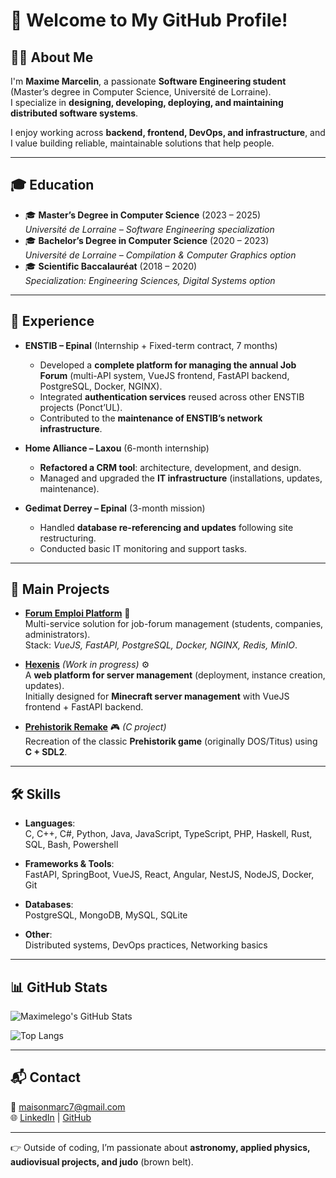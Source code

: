 # 👋 Welcome to My GitHub Profile!

## 👨‍💻 About Me
I'm **Maxime Marcelin**, a passionate **Software Engineering student** (Master’s degree in Computer Science, Université de Lorraine).  
I specialize in **designing, developing, deploying, and maintaining distributed software systems**.  

I enjoy working across **backend, frontend, DevOps, and infrastructure**, and I value building reliable, maintainable solutions that help people.  

---

## 🎓 Education
- 🎓 **Master’s Degree in Computer Science** (2023 – 2025)  
  *Université de Lorraine – Software Engineering specialization*  
- 🎓 **Bachelor’s Degree in Computer Science** (2020 – 2023)  
  *Université de Lorraine – Compilation & Computer Graphics option*  
- 🎓 **Scientific Baccalauréat** (2018 – 2020)  
  *Specialization: Engineering Sciences, Digital Systems option*  

---

## 💼 Experience
- **ENSTIB – Epinal** (Internship + Fixed-term contract, 7 months)  
  - Developed a **complete platform for managing the annual Job Forum** (multi-API system, VueJS frontend, FastAPI backend, PostgreSQL, Docker, NGINX).  
  - Integrated **authentication services** reused across other ENSTIB projects (Ponct’UL).  
  - Contributed to the **maintenance of ENSTIB’s network infrastructure**.  

- **Home Alliance – Laxou** (6-month internship)  
  - **Refactored a CRM tool**: architecture, development, and design.  
  - Managed and upgraded the **IT infrastructure** (installations, updates, maintenance).  

- **Gedimat Derrey – Epinal** (3-month mission)  
  - Handled **database re-referencing and updates** following site restructuring.  
  - Conducted basic IT monitoring and support tasks.  

---

## 🚀 Main Projects
- **[Forum Emploi Platform](#)** 🔗  
  Multi-service solution for job-forum management (students, companies, administrators).  
  Stack: *VueJS, FastAPI, PostgreSQL, Docker, NGINX, Redis, MinIO*.  

- **[Hexenis](#)** *(Work in progress)* ⚙️  
  A **web platform for server management** (deployment, instance creation, updates).  
  Initially designed for **Minecraft server management** with VueJS frontend + FastAPI backend.  

- **[Prehistorik Remake](#)** 🎮 *(C project)*  
  Recreation of the classic **Prehistorik game** (originally DOS/Titus) using **C + SDL2**.  

---

## 🛠️ Skills

- **Languages**:  
  C, C++, C#, Python, Java, JavaScript, TypeScript, PHP, Haskell, Rust, SQL, Bash, Powershell  

- **Frameworks & Tools**:  
  FastAPI, SpringBoot, VueJS, React, Angular, NestJS, NodeJS, Docker, Git  

- **Databases**:  
  PostgreSQL, MongoDB, MySQL, SQLite  

- **Other**:  
  Distributed systems, DevOps practices, Networking basics  

---

## 📊 GitHub Stats
![Maximelego's GitHub Stats](https://github-readme-stats-kappa-ten-79.vercel.app/api?username=Maximelego&show_icons=true&count_private=true&include_all_commits=true&hide_rank=true&theme=darcula)  

![Top Langs](https://github-readme-stats-kappa-ten-79.vercel.app/api/top-langs/?username=Maximelego&count_private=true&theme=darcula&layout=compact)  

---

## 📬 Contact
📧 [maisonmarc7@gmail.com](mailto:maisonmarc7@gmail.com)  
🌐 [LinkedIn](#) | [GitHub](https://github.com/Maximelego)  

---

👉 Outside of coding, I’m passionate about **astronomy, applied physics, audiovisual projects, and judo** (brown belt).  
